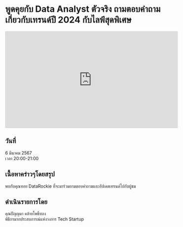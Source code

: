 # พูดคุยกับ Data Analyst ตัวจริง ถามตอบคำถามเกี่ยวกับเทรนด์ปี 2024 กับไลฟ์สุดพิเศษ
<iframe width="560" height="315" src="https://www.youtube.com/embed/-P31PiNiD5Y?si=1k4SRyqrOq1_uSEM" title="YouTube video player" frameborder="0" allow="accelerometer; autoplay; clipboard-write; encrypted-media; gyroscope; picture-in-picture; web-share" referrerpolicy="strict-origin-when-cross-origin" allowfullscreen></iframe>

## วันที่
6 มีนาคม 2567  
เวลา 20:00-21:00

## เนื้อหาคร่าวๆโดยสรุป
พบกับคุณทอย DataRockie ที่จะมาร่วมถามตอบคำถามและอัปเดตเทรนด์ไปกับผู้ชม

## ดำเนินรายการโดย
คุณปัญญดา คล้ายโพธิ์ทอง  
พิธีกรมากประสบการณ์แห่งวงการ Tech Startup